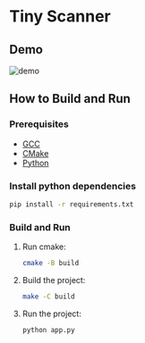 # Tiny Scanner

## Demo

![demo](https://github.com/user-attachments/assets/76ba1cf4-c8c2-483c-934e-ed950f13f082)

## How to Build and Run

### Prerequisites

- [GCC](https://gcc.gnu.org/)
- [CMake](https://cmake.org/download/)
- [Python](https://www.python.org/)

### Install python dependencies

```sh
pip install -r requirements.txt
```

### Build and Run

1. Run cmake:
   ```sh
   cmake -B build
   ```
2. Build the project:
   ```sh
   make -C build
   ```
3. Run the project:
   ```sh
   python app.py
   ```
